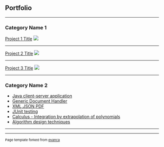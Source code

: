 ## Portfolio

---

### Category Name 1 

[Project 1 Title](/sample_page)
<img src="images/dummy_thumbnail.jpg?raw=true"/>

---
[Project 2 Title](/pdf/sample_presentation.pdf)
<img src="images/dummy_thumbnail.jpg?raw=true"/>

---
[Project 3 Title](http://example.com/)
<img src="images/dummy_thumbnail.jpg?raw=true"/>

---

### Category Name 2

- [Java client-server application](http://example.com/)
- [Generic Document Handler](http://example.com/)
- [XML,JSON,PDF](http://example.com/)
- [JUnit testing](http://example.com/)
- [Calculus - Integration by extrapolation of polynomials](http://example.com/)
- [Algorithm design techniques](http://example.com/)

---




---
<p style="font-size:11px">Page template forked from <a href="https://github.com/evanca/quick-portfolio">evanca</a></p>
<!-- Remove above link if you don't want to attibute -->
